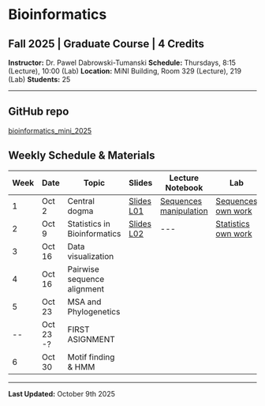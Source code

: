 # Bioinformatics
## Fall 2025 | Graduate Course | 4 Credits

**Instructor:** Dr. Pawel Dabrowski-Tumanski
**Schedule:** Thursdays, 8:15 (Lecture), 10:00 (Lab)
**Location:** MiNI Building, Room 329 (Lecture), 219 (Lab)
**Students:** 25   

---

## GitHub repo
[bioinformatics_mini_2025](https://github.com/pdabrowskitumanski/bioinformatics_mini_2025)

## Weekly Schedule & Materials

| Week | Date | Topic | Slides | Lecture Notebook | Lab |
|------|------|-------|--------|------------|----------|
| 1 | Oct 2 | Central dogma | [Slides L01](data/teaching/courses/bioinformatics2025/Lecture01.pptx) | [Sequences manipulation](https://github.com/pdabrowskitumanski/bioinformatics_mini_2025/blob/main/notebooks/lectures/01_Introduction.ipynb) | [Sequences own work](https://github.com/pdabrowskitumanski/bioinformatics_mini_2025/blob/main/notebooks/labs/01_sequences.ipynb) |
| 2 | Oct 9 | Statistics in Bioinformatics | [Slides L02](data/teaching/courses/bioinformatics2025/Lecture02.pptx) | --- | [Statistics own work](https://github.com/pdabrowskitumanski/bioinformatics_mini_2025/blob/main/notebooks/labs/02_statistics.ipynb) |
| 3 | Oct 16 | Data visualization | | | |
| 4 | Oct 16 | Pairwise sequence alignment | | | |
| 5 | Oct 23 | MSA and Phylogenetics | | | |
| -- | Oct 23 -? | FIRST ASIGNMENT | | | |
| 6 | Oct 30 | Motif finding & HMM | | | |



---

**Last Updated:** October 9th 2025